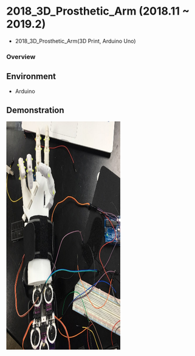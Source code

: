 # 2018_3D_Prosthetic_Arm (2018.11 ~ 2019.2)
- 2018_3D_Prosthetic_Arm(3D Print, Arduino Uno)

### Overview
> 

## Environment
- Arduino

## Demonstration
<a href="#"><img src='./result/result1.jpg' width="300" height="600"/>


  
  
